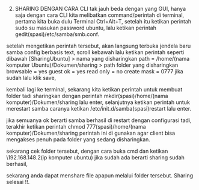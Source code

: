 2.  SHARING DENGAN CARA CLI
tak jauh beda dengan yang GUI, hanya saja dengan cara CLI kita melibatkan command/perintah di terminal, pertama kita buka dulu Terminal Ctrl+Alt+T, setelah itu ketikan perintah sudo su masukan password ubuntu, lalu ketikan perintah gedit(spasi)/etc/samba/smb.conf.

setelah mengetikan perintah tersebut, akan langsung terbuka jendela baru samba config berbasis text, scroll kebawah lalu ketikan perintah seperti dibawah
[SharingUbuntu]  > nama yang disharingkan
path = /home/(nama komputer Ubuntu)/Dokumen/sharing > path folder yang disharingkan
browsable = yes
guest ok = yes
read only = no
create mask = 0777
jika sudah lalu klik save,

kembali lagi ke terminal, sekarang kita ketikan perintah untuk membuat folder tadi sharingkan dengan perintah mkdir(spasi)/home/(nama komputer)/Dokumen/sharing lalu enter, selanjutnya ketikan perintah untuk merestart samba caranya ketikan /etc/init.d/samba(spasi)restart lalu enter.

jika semuanya ok berarti samba berhasil di restart dengan configurasi tadi, terakhir ketikan perintah chmod 777(spasi)/home/(nama komputer)/Dokumen/sharing perintah ini di gunakan agar client bisa mengakses penuh pada folder yang sedang disharingkan.

sekarang cek folder tersebut, dengan cara buka cmd dan ketikan \\192.168.148.2(ip komputer ubuntu) jika sudah ada berarti sharing sudah berhasil,



 sekarang anda dapat menshare file apapun melalui folder tersebut.
Sharing selesai !!.
